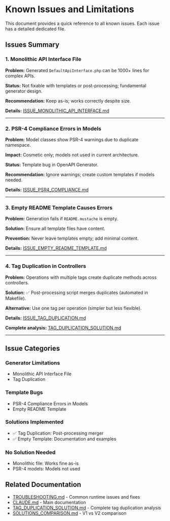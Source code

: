 # Known Issues and Limitations

This document provides a quick reference to all known issues. Each issue has a detailed dedicated file.

## Issues Summary

### 1. Monolithic API Interface File

**Problem:** Generated `DefaultApiInterface.php` can be 1000+ lines for complex APIs.

**Status:** Not fixable with templates or post-processing; fundamental generator design.

**Recommendation:** Keep as-is; works correctly despite size.

**Details:** [ISSUE_MONOLITHIC_API_INTERFACE.md](ISSUE_MONOLITHIC_API_INTERFACE.md)

---

### 2. PSR-4 Compliance Errors in Models

**Problem:** Model classes show PSR-4 warnings due to duplicate namespace.

**Impact:** Cosmetic only; models not used in current architecture.

**Status:** Template bug in OpenAPI Generator.

**Recommendation:** Ignore warnings; create custom templates if models needed.

**Details:** [ISSUE_PSR4_COMPLIANCE.md](ISSUE_PSR4_COMPLIANCE.md)

---

### 3. Empty README Template Causes Errors

**Problem:** Generation fails if `README.mustache` is empty.

**Solution:** Ensure all template files have content.

**Prevention:** Never leave templates empty; add minimal content.

**Details:** [ISSUE_EMPTY_README_TEMPLATE.md](ISSUE_EMPTY_README_TEMPLATE.md)

---

### 4. Tag Duplication in Controllers

**Problem:** Operations with multiple tags create duplicate methods across controllers.

**Solution:** ✅ Post-processing script merges duplicates (automated in Makefile).

**Alternative:** Use one tag per operation (simpler but less flexible).

**Details:** [ISSUE_TAG_DUPLICATION.md](ISSUE_TAG_DUPLICATION.md)

**Complete analysis:** [TAG_DUPLICATION_SOLUTION.md](TAG_DUPLICATION_SOLUTION.md)

---

## Issue Categories

### Generator Limitations
- Monolithic API Interface File
- Tag Duplication

### Template Bugs
- PSR-4 Compliance Errors in Models
- Empty README Template

### Solutions Implemented
- ✅ Tag Duplication: Post-processing merger
- ✅ Empty Template: Documentation and examples

### No Solution Needed
- Monolithic file: Works fine as-is
- PSR-4 models: Models not used

## Related Documentation

- [TROUBLESHOOTING.md](TROUBLESHOOTING.md) - Common runtime issues and fixes
- [CLAUDE.md](CLAUDE.md) - Main documentation
- [TAG_DUPLICATION_SOLUTION.md](TAG_DUPLICATION_SOLUTION.md) - Complete tag duplication analysis
- [SOLUTIONS_COMPARISON.md](SOLUTIONS_COMPARISON.md) - V1 vs V2 comparison

